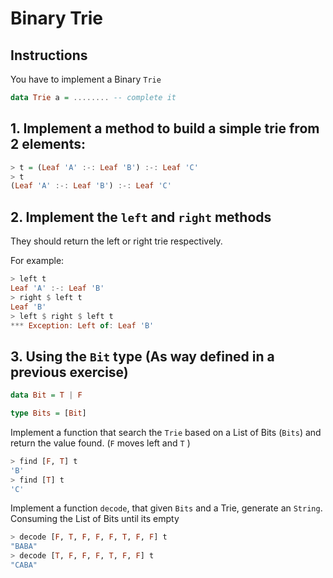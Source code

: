 #  Binary Trie

## Instructions

You have to implement a Binary `Trie`

```haskell
data Trie a = ........ -- complete it
```
## 1. Implement a method to build a simple trie from 2 elements:

```haskell
> t = (Leaf 'A' :-: Leaf 'B') :-: Leaf 'C'
> t
(Leaf 'A' :-: Leaf 'B') :-: Leaf 'C'
````

## 2. Implement the `left` and `right` methods

They should return the left or right trie respectively.

For example:

```haskell
> left t
Leaf 'A' :-: Leaf 'B'
> right $ left t
Leaf 'B'
> left $ right $ left t
*** Exception: Left of: Leaf 'B'
```

## 3. Using the `Bit` type (As way defined in a previous exercise)

```haskell
data Bit = T | F

type Bits = [Bit]
```

Implement a function that search the `Trie` based on a List of Bits (`Bits`) and return the value found.
(`F` moves left and `T` )

```haskell
> find [F, T] t
'B'
> find [T] t
'C'
```


Implement a function `decode`, that given `Bits` and a Trie, generate an `String`.
Consuming the List of Bits until its empty

```haskell
> decode [F, T, F, F, F, T, F, F] t
"BABA"
> decode [T, F, F, F, T, F, F] t
"CABA"
```